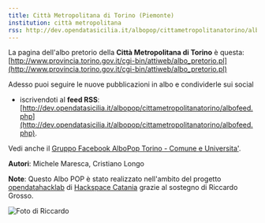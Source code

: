 ```yaml
---
title: Città Metropolitana di Torino (Piemonte)
institution: città metropolitana
rss: http://dev.opendatasicilia.it/albopop/cittametropolitanatorino/albofeed.php
---
```


La pagina dell'albo pretorio della **Città Metropolitana di Torino** è questa: [http://www.provincia.torino.gov.it/cgi-bin/attiweb/albo_pretorio.pl](http://www.provincia.torino.gov.it/cgi-bin/attiweb/albo_pretorio.pl)

Adesso puoi seguire le nuove pubblicazioni in albo e condividerle sui social


* iscrivendoti al **feed RSS**: [http://dev.opendatasicilia.it/albopop/cittametropolitanatorino/albofeed.php](http://dev.opendatasicilia.it/albopop/cittametropolitanatorino/albofeed.php).

Vedi anche il [Gruppo Facebook AlboPop Torino - Comune e Universita'](https://www.facebook.com/groups/510252012501879/).

**Autori**: Michele Maresca, Cristiano Longo

**Note**: Questo Albo POP è stato realizzato nell'ambito del progetto
[opendatahacklab](http://opendatahacklab.org)  di [Hackspace Catania](http://hackspacecatania.it)
grazie al sostegno di Riccardo Grosso. 

![Foto di Riccardo](http://dev.opendatasicilia.it/albopop/torino/grosso.png)
